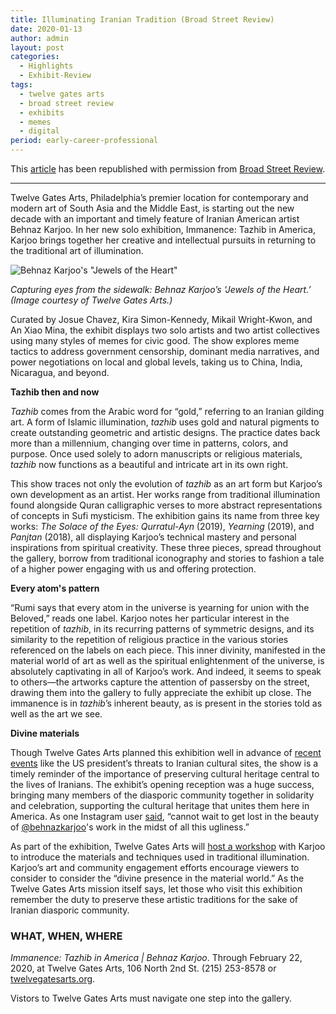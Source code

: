 ```yaml
---
title: Illuminating Iranian Tradition (Broad Street Review)
date: 2020-01-13
author: admin
layout: post
categories:
  - Highlights
  - Exhibit-Review
tags:
  - twelve gates arts
  - broad street review
  - exhibits
  - memes
  - digital
period: early-career-professional
---
```

This [article](https://www.broadstreetreview.com/artmuseums/twelve-gates-arts-presents-immanence-tazhib-in-america-behnaz-karjoo) has been republished with permission from [Broad Street Review](http://www.broadstreetreview.com).

* * * * * * *
Twelve Gates Arts, Philadelphia’s premier location for contemporary and modern art of South Asia and the Middle East, is starting out the new decade with an important and timely feature of Iranian American artist Behnaz Karjoo. In her new solo exhibition, Immanence: Tazhib in America, Karjoo brings together her creative and intellectual pursuits in returning to the traditional art of illumination.

![Behnaz Karjoo's "Jewels of the Heart"](https://www.broadstreetreview.com/images/uploads/posts/_framed/ijjTL9dP-1049-1399.jpg)

*Capturing eyes from the sidewalk: Behnaz Karjoo’s ‘Jewels of the Heart.’ (Image courtesy of Twelve Gates Arts.)*

Curated by Josue Chavez, Kira Simon-Kennedy, Mikail Wright-Kwon, and An Xiao Mina, the exhibit displays two solo artists and two artist collectives using many styles of memes for civic good. The show explores meme tactics to address government censorship, dominant media narratives, and power negotiations on local and global levels, taking us to China, India, Nicaragua, and beyond.

**Tazhib then and now**

*Tazhib* comes from the Arabic word for “gold,” referring to an Iranian gilding art. A form of Islamic illumination, *tazhib* uses gold and natural pigments to create outstanding geometric and artistic designs. The practice dates back more than a millennium, changing over time in patterns, colors, and purpose. Once used solely to adorn manuscripts or religious materials, *tazhib* now functions as a beautiful and intricate art in its own right.

This show traces not only the evolution of *tazhib* as an art form but Karjoo’s own development as an artist. Her works range from traditional illumination found alongside Quran calligraphic verses to more abstract representations of concepts in Sufi mysticism. The exhibition gains its name from three key works: *The Solace of the Eyes: Qurratul-Ayn* (2019), *Yearning* (2019), and *Panjtan* (2018), all displaying Karjoo’s technical mastery and personal inspirations from spiritual creativity. These three pieces, spread throughout the gallery, borrow from traditional iconography and stories to fashion a tale of a higher power engaging with us and offering protection.

**Every atom's pattern**

“Rumi says that every atom in the universe is yearning for union with the Beloved,” reads one label. Karjoo notes her particular interest in the repetition of *tazhib*, in its recurring patterns of symmetric designs, and its similarity to the repetition of religious practice in the various stories referenced on the labels on each piece. This inner divinity, manifested in the material world of art as well as the spiritual enlightenment of the universe, is absolutely captivating in all of Karjoo’s work. And indeed, it seems to speak to others—the artworks capture the attention of passersby on the street, drawing them into the gallery to fully appreciate the exhibit up close. The immanence is in *tazhib*’s inherent beauty, as is present in the stories told as well as the art we see.

**Divine materials**

Though Twelve Gates Arts planned this exhibition well in advance of [recent events](http://bit.ly/2uN1Pth) like the US president’s threats to Iranian cultural sites, the show is a timely reminder of the importance of preserving cultural heritage central to the lives of Iranians. The exhibit’s opening reception was a huge success, bringing many members of the diasporic community together in solidarity and celebration, supporting the cultural heritage that unites them here in America. As one Instagram user [said](http://bit.ly/2TkMHNW), “cannot wait to get lost in the beauty of [@behnazkarjoo](http://bit.ly/2tYjsFW)'s work in the midst of all this ugliness.”

As part of the exhibition, Twelve Gates Arts will [host a workshop](http://bit.ly/2uMav36) with Karjoo to introduce the materials and techniques used in traditional illumination. Karjoo’s art and community engagement efforts encourage viewers to consider to consider the “divine presence in the material world.” As the Twelve Gates Arts mission itself says, let those who visit this exhibition remember the duty to preserve these artistic traditions for the sake of Iranian diasporic community.

### WHAT, WHEN, WHERE

*Immanence: Tazhib in America | Behnaz Karjoo*. Through February 22, 2020, at Twelve Gates Arts, 106 North 2nd St. (215) 253-8578 or [twelvegatesarts.org](http://twelvegatesarts.org/).

Vistors to Twelve Gates Arts must navigate one step into the gallery.
